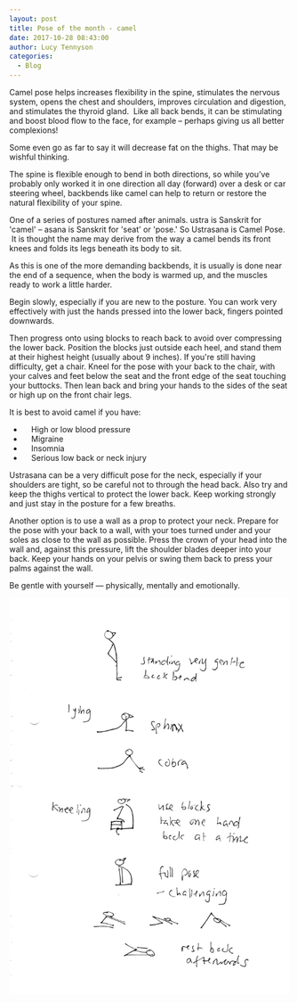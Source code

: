 ```yaml
---
layout: post
title: Pose of the month - camel
date: 2017-10-28 08:43:00
author: Lucy Tennyson
categories:
  - Blog
---
```



Camel pose helps increases flexibility in the spine, stimulates the nervous system, opens the chest and shoulders, improves circulation and digestion, and stimulates the thyroid gland.&nbsp; Like all back bends, it can be stimulating and boost blood flow to the face, for example – perhaps giving us all better complexions!

Some even go as far to say it will decrease fat on the thighs. That may be wishful thinking.

The spine is flexible enough to bend in both directions, so while you’ve probably only worked it in one direction all day (forward) over a desk or car steering wheel, backbends like camel can help to return or restore the natural flexibility of your spine.

One of a series of postures named after animals. ustra is Sanskrit for 'camel' – asana is Sanskrit for 'seat' or 'pose.' So Ustrasana is Camel Pose. &nbsp;It is thought the name may derive from the way a camel bends its front knees and folds its legs beneath its body to sit.

As this is one of the more demanding backbends, it is usually is done near the end of a sequence, when the body is warmed up, and the muscles ready to work a little harder.

Begin slowly, especially if you are new to the posture. You can work very effectively with just the hands pressed into the lower back, fingers pointed downwards.&nbsp;

Then progress onto using blocks to reach back to avoid over compressing the lower back. Position the blocks just outside each heel, and stand them at their highest height (usually about 9 inches). If you're still having difficulty, get a chair. Kneel for the pose with your back to the chair, with your calves and feet below the seat and the front edge of the seat touching your buttocks. Then lean back and bring your hands to the sides of the seat or high up on the front chair legs.

It is best to avoid camel if you have:

* &nbsp; &nbsp; High or low blood pressure
* &nbsp; &nbsp; Migraine
* &nbsp; &nbsp; Insomnia
* &nbsp; &nbsp; Serious low back or neck injury

Ustrasana can be a very difficult pose for the neck, especially if your shoulders are tight, so be careful not to through the head back. Also try and keep the thighs vertical to protect the lower back. Keep working strongly and just stay in the posture for a few breaths.

Another option is to use a wall as a prop to protect your neck. Prepare for the pose with your back to a wall, with your toes turned under and your soles as close to the wall as possible. Press the crown of your head into the wall and, against this pressure, lift the shoulder blades deeper into your back. Keep your hands on your pelvis or swing them back to press your palms against the wall.

Be gentle with yourself — physically, mentally and emotionally.

![](/uploads/versions/yogablog3nov---x----1748-2472x---.jpg)